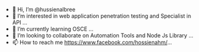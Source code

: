 - 👋 Hi, I’m @hussienalbree
- 👀 I’m interested in web application penetration testing and Specialist in API ...
- 🌱 I’m currently learning OSCE  ...
- 💞️ I’m looking to collaborate on Automation Tools and Node Js Library  ...
- 📫 How to reach me https://www.facebook.com/hossienahm/...

<!---
hussienalbree/hussienalbree is a ✨ special ✨ repository because its `README.md` (this file) appears on your GitHub profile.
You can click the Preview link to take a look at your changes.
--->
